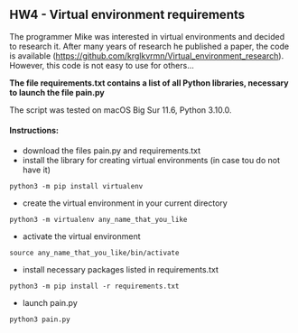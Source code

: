 ## HW4 - Virtual environment requirements 

The programmer Mike was interested in virtual environments and decided to research it. 
After many years of research he published a paper, the code is available (https://github.com/krglkvrmn/Virtual_environment_research). 
However, this code is not easy to use for others...

**The file requirements.txt contains a list of all Python libraries, necessary to launch the file pain.py**


The script was tested on macOS Big Sur 11.6, Python 3.10.0.

#### Instructions:
- download the files pain.py and requirements.txt
- install the library for creating virtual environments (in case tou do not have it)
```
python3 -m pip install virtualenv
```
- create the virtual environment in your current directory
```
python3 -m virtualenv any_name_that_you_like
```
- activate the virtual environment
```
source any_name_that_you_like/bin/activate
```
- install necessary packages listed in requirements.txt
```
python3 -m pip install -r requirements.txt
```
- launch pain.py
```
python3 pain.py
```

